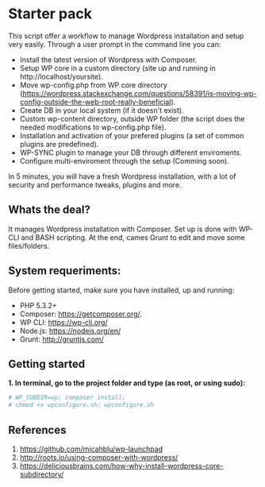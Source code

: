 Starter pack
============

This script offer a workflow to manage Wordpress installation and setup very easily. Through a user prompt in the command line you can:

* Install the latest version of Wordpress with Composer.
* Setup WP core in a custom directory (site up and running in http://localhost/yoursite).
* Move wp-config.php from WP core  directory (https://wordpress.stackexchange.com/questions/58391/is-moving-wp-config-outside-the-web-root-really-beneficial).
* Create DB in your local system (if it doesn't exist).
* Custom wp-content directory, outside WP folder (the script does the needed modifications to wp-config.php file).
* Installation and activation of your prefered plugins (a set of common plugins are predefined).
* WP-SYNC plugin to manage your DB through different enviroments.
* Configure multi-enviroment through the setup (Comming soon).


In 5 minutes, you will have a fresh Wordpress installation, with a lot of security and performance tweaks, plugins and more.

## Whats the deal?

It manages Wordpress installation with Composer. Set up is done with WP-CLI and BASH scripting. At the end, cames Grunt to edit and move some files/folders.


## System requeriments:

Before getting started, make sure you have installed, up and running:

- PHP 5.3.2+
- Composer: https://getcomposer.org/.
- WP CLI: https://wp-cli.org/
- Node.js: https://nodejs.org/en/
- Grunt: http://gruntjs.com/



## Getting started

__1. In terminal, go to the project folder and type (as root, or using sudo):__

```bash
# WP_SUBDIR=wp; composer install;
# chmod +x wpconfigure.sh; wpconfigure.sh
```

## References

1. https://github.com/micahblu/wp-launchpad
2. http://roots.io/using-composer-with-wordpress/
3. https://deliciousbrains.com/how-why-install-wordpress-core-subdirectory/
